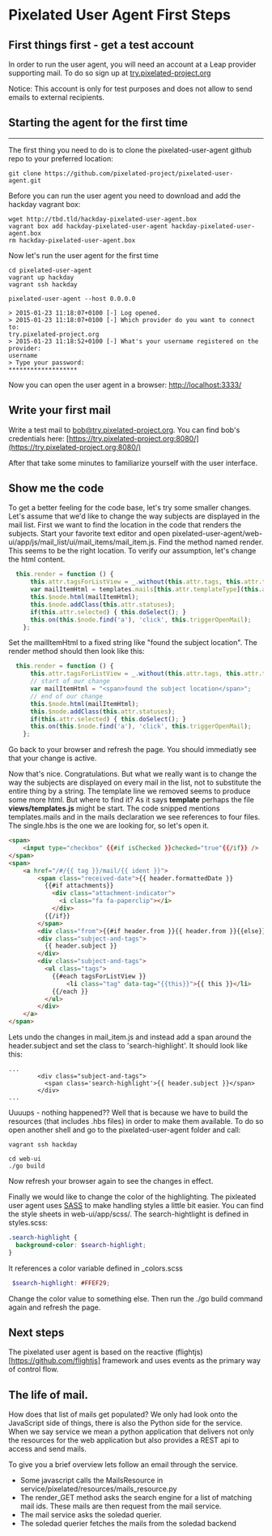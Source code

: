 Pixelated User Agent First Steps
================================

## First things first - get a test account

In order to run the user agent, you will need an account at a Leap provider supporting mail. To do so sign up at [try.pixelated-project.org](https://try.pixelated-project.org/signup)

Notice: This account is only for test purposes and does not allow to send emails to external recipients.


## Starting the agent for the first time
---

The first thing you need to do is to clone the pixelated-user-agent github repo to your preferred location:

```
git clone https://github.com/pixelated-project/pixelated-user-agent.git
```

Before you can run the user agent you need to download and add the hackday vagrant box:

```
wget http://tbd.tld/hackday-pixelated-user-agent.box
vagrant box add hackday-pixelated-user-agent hackday-pixelated-user-agent.box
rm hackday-pixelated-user-agent.box
```

Now let's run the user agent for the first time

```
cd pixelated-user-agent
vagrant up hackday
vagrant ssh hackday

pixelated-user-agent --host 0.0.0.0

> 2015-01-23 11:18:07+0100 [-] Log opened.
> 2015-01-23 11:18:07+0100 [-] Which provider do you want to connect to:
try.pixelated-project.org
> 2015-01-23 11:18:52+0100 [-] What's your username registered on the provider:
username
> Type your password:
*******************
```

Now you can open the user agent in a browser: [http://localhost:3333/](http://localhost:3333/)

## Write your first mail

Write a test mail to bob@try.pixelated-project.org. You can find bob's credentials here: [https://try.pixelated-project.org:8080/](https://try.pixelated-project.org:8080/)

After that take some minutes to familiarize yourself with the user interface.

## Show me the code

To get a better feeling for the code base, let's try some smaller changes. Let's assume that we'd like to change the way subjects are displayed in the mail list.
First we want to find the location in the code that renders the subjects. 
Start your favorite text editor and open pixelated-user-agent/web-ui/app/js/mail_list/ui/mail_items/mail_item.js. Find the method named render. This seems to be the right location. To verify our assumption, let's change the html content. 

```javascript
  this.render = function () {
      this.attr.tagsForListView = _.without(this.attr.tags, this.attr.tag);
      var mailItemHtml = templates.mails[this.attr.templateType](this.attr); // <-- here
      this.$node.html(mailItemHtml);                                         // <-- and here
      this.$node.addClass(this.attr.statuses);
      if(this.attr.selected) { this.doSelect(); }
      this.on(this.$node.find('a'), 'click', this.triggerOpenMail);
    };
```

Set the mailItemHtml to a fixed string like "found the subject location". The render method should then look like this:
 
```javascript
  this.render = function () {
      this.attr.tagsForListView = _.without(this.attr.tags, this.attr.tag);
      // start of our change
      var mailItemHtml = "<span>found the subject location</span>";
      // end of our change
      this.$node.html(mailItemHtml);
      this.$node.addClass(this.attr.statuses);
      if(this.attr.selected) { this.doSelect(); }
      this.on(this.$node.find('a'), 'click', this.triggerOpenMail);
    };
```

Go back to your browser and refresh the page. You should immediatly see that your change is active.

Now that's nice. Congratulations. But what we really want is to change the way the subjects are displayed on every mail in the list, not to substitute the entire thing by a string.
The template line we removed seems to produce some more html. But where to find it? As it says **template** perhaps the file **views/templates.js** might be start.
The code snipped mentions templates.mails and in the mails declaration we see references to four files. The single.hbs is the one we are looking for, so let's open it.

```html
<span>
    <input type="checkbox" {{#if isChecked }}checked="true"{{/if}} />
</span>
<span>
    <a href="/#/{{ tag }}/mail/{{ ident }}">
        <span class="received-date">{{ header.formattedDate }}
          {{#if attachments}}
            <div class="attachment-indicator">
              <i class="fa fa-paperclip"></i>
            </div>
          {{/if}}
        </span>
        <div class="from">{{#if header.from }}{{ header.from }}{{else}}{{t "you"}}{{/if}}</div>
        <div class="subject-and-tags">
          {{ header.subject }}
        </div>
        <div class="subject-and-tags">
          <ul class="tags">
            {{#each tagsForListView }}
                <li class="tag" data-tag="{{this}}">{{ this }}</li>
            {{/each }}
          </ul>
        </div>
    </a>
</span>
```

Lets undo the changes in mail_item.js and instead add a span around the header.subject and set the class to 'search-highlight'. It should look like this:

```
...
        <div class="subject-and-tags">
          <span class='search-highlight'>{{ header.subject }}</span>
        </div>
...
```

Uuuups - nothing happened?? Well that is because we have to build the resources (that includes .hbs files) in order to make them available. To do so open another shell and go to the pixelated-user-agent folder and call: 

```shell
vagrant ssh hackday

cd web-ui
./go build
```

Now refresh your browser again to see the changes in effect.

Finally we would like to change the color of the highlighting. The pixleated user agent uses [SASS](http://sass-lang.com/) to make handling styles a little bit easier.
You can find the style sheets in web-ui/app/scss/. The search-hightlight is defined in styles.scss:

```scss
.search-highlight {
  background-color: $search-highlight;
}
```

It references a color variable defined in \_colors.scss 

```scss
 $search-highlight: #FFEF29;
```

Change the color value to something else. Then run the ./go build command again and refresh the page. 

## Next steps

The pixelated user agent is based on the reactive (flightjs)[https://github.com/flightjs] framework and uses events as the primary way of control flow.

## The life of mail.

How does that list of mails get populated? We only had look onto the JavaScript side of things, there is also the Python side for the service. When we say service we mean a python application that delivers not only the resources for the web application but also provides a REST api to access and send mails.

To give you a brief overview lets follow an email through the service.

* Some javascript calls the MailsResource in service/pixelated/resources/mails_resource.py 
* The render_GET method asks the search engine for a list of matching mail ids. These mails are then request from the mail service.
* The mail service asks the soledad querier.
* The soledad querier fetches the mails from the soledad backend

